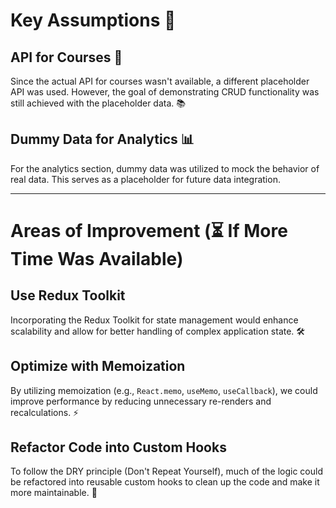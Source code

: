 # Key Assumptions 🤔

## API for Courses 📝
Since the actual API for courses wasn't available, a different placeholder API was used. However, the goal of demonstrating CRUD functionality was still achieved with the placeholder data. 📚

## Dummy Data for Analytics 📊
For the analytics section, dummy data was utilized to mock the behavior of real data. This serves as a placeholder for future data integration.

---

# Areas of Improvement (⏳ If More Time Was Available)

## Use Redux Toolkit
Incorporating the Redux Toolkit for state management would enhance scalability and allow for better handling of complex application state. 🛠️

## Optimize with Memoization
By utilizing memoization (e.g., `React.memo`, `useMemo`, `useCallback`), we could improve performance by reducing unnecessary re-renders and recalculations. ⚡

## Refactor Code into Custom Hooks
To follow the DRY principle (Don't Repeat Yourself), much of the logic could be refactored into reusable custom hooks to clean up the code and make it more maintainable. 🔄